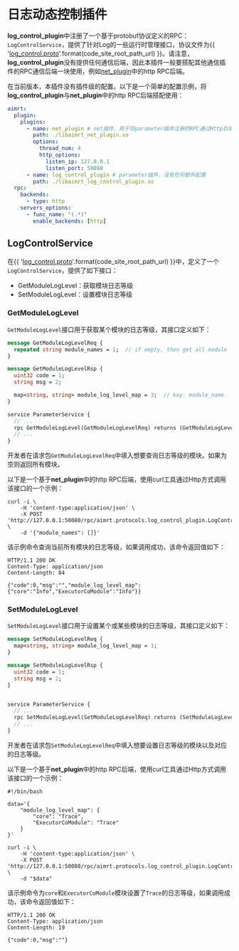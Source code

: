 
# 日志动态控制插件





**log_control_plugin**中注册了一个基于protobuf协议定义的RPC：`LogControlService`，提供了针对Log的一些运行时管理接口，协议文件为{{ '[log_control.proto]({}/src/protocols/plugins/log_control_plugin/log_control.proto)'.format(code_site_root_path_url) }}。请注意，**log_control_plugin**没有提供任何通信后端，因此本插件一般要搭配其他通信插件的RPC通信后端一块使用，例如[net_plugin](./net_plugin.md)中的http RPC后端。



在当前版本，本插件没有插件级的配置。以下是一个简单的配置示例，将**log_control_plugin**与**net_plugin**中的http RPC后端搭配使用：


```yaml
aimrt:
  plugin:
    plugins:
      - name: net_plugin # net插件，用于将parameter插件注册的RPC通过Http后端暴露给外部工具调用
        path: ./libaimrt_net_plugin.so
        options:
          thread_num: 4
          http_options:
            listen_ip: 127.0.0.1
            listen_port: 50080
      - name: log_control_plugin # parameter插件，没有任何额外配置
        path: ./libaimrt_log_control_plugin.so
  rpc:
    backends:
      - type: http
    servers_options:
      - func_name: "(.*)"
        enable_backends: [http]
```


## LogControlService

在{{ '[log_control.proto]({}/src/protocols/plugins/log_control_plugin/log_control.proto)'.format(code_site_root_path_url) }}中，定义了一个`LogControlService`，提供了如下接口：
- GetModuleLogLevel：获取模块日志等级
- SetModuleLogLevel：设置模块日志等级


### GetModuleLogLevel

`GetModuleLogLevel`接口用于获取某个模块的日志等级，其接口定义如下：
```proto
message GetModuleLogLevelReq {
  repeated string module_names = 1;  // if empty, then get all module
}

message GetModuleLogLevelRsp {
  uint32 code = 1;
  string msg = 2;

  map<string, string> module_log_level_map = 3;  // key: module_name
}

service ParameterService {
  // ...
  rpc GetModuleLogLevel(GetModuleLogLevelReq) returns (GetModuleLogLevelRsp);
  // ...
}
```

开发者在请求包`GetModuleLogLevelReq`中填入想要查询日志等级的模块。如果为空则返回所有模块。


以下是一个基于**net_plugin**中的http RPC后端，使用curl工具通过Http方式调用该接口的一个示例：
```shell
curl -i \
    -H 'content-type:application/json' \
    -X POST 'http://127.0.0.1:50080/rpc/aimrt.protocols.log_control_plugin.LogControlService/GetModuleLogLevel' \
    -d '{"module_names": []}'
```

该示例命令查询当前所有模块的日志等级，如果调用成功，该命令返回值如下：
```
HTTP/1.1 200 OK
Content-Type: application/json
Content-Length: 84

{"code":0,"msg":"","module_log_level_map":{"core":"Info","ExecutorCoModule":"Info"}}
```


### SetModuleLogLevel



`SetModuleLogLevel`接口用于设置某个或某些模块的日志等级，其接口定义如下：
```proto
message SetModuleLogLevelReq {
  map<string, string> module_log_level_map = 1;
}

message SetModuleLogLevelRsp {
  uint32 code = 1;
  string msg = 2;
}


service ParameterService {
  // ...
  rpc SetModuleLogLevel(SetModuleLogLevelReq) returns (SetModuleLogLevelRsp);
  // ...
}
```

开发者在请求包`SetModuleLogLevelReq`中填入想要设置日志等级的模块以及对应的日志等级。


以下是一个基于**net_plugin**中的http RPC后端，使用curl工具通过Http方式调用该接口的一个示例：
```shell
#!/bin/bash

data='{
	"module_log_level_map": {
		"core": "Trace",
		"ExecutorCoModule": "Trace"
	}
}'

curl -i \
    -H 'content-type:application/json' \
    -X POST 'http://127.0.0.1:50080/rpc/aimrt.protocols.log_control_plugin.LogControlService/SetModuleLogLevel' \
    -d "$data"
```

该示例命令为`core`和`ExecutorCoModule`模块设置了`Trace`的日志等级，如果调用成功，该命令返回值如下：
```
HTTP/1.1 200 OK
Content-Type: application/json
Content-Length: 19

{"code":0,"msg":""}
```
